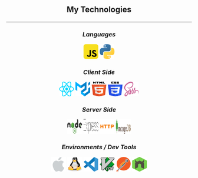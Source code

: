 ## <p align="center">My Technologies</p>
---

### *<p align="center">Languages</p>*

<div align="center">
    <img src="./icons/js.svg" width="40" height="40"/>
    <img src="./icons/python.svg" width="40" height="40"/>
    
</div>

### *<p align="center">Client Side</p>*

<div align="center">
    <img src="./icons/react.svg" width="40" height="40"/>
    <img src="./icons/material-ui.svg" width="40" height="40" />
    <img src="./icons/html.svg" width="40" height="40" />
    <img src="./icons/css.svg" width="40" height="40" />
    <img src="./icons/sass.svg" width="40" height="40" />
</div>

### *<p align="center">Server Side</p>*

<div align="center">
    <img src="./icons/node.svg" width="40" height="40"/>
    <img src="./icons/express.svg" width="40" height="40"/>
    <img src="./icons/http.svg" width="40" height="40"/>
    <img src="./icons/mongodb.svg" width="40" height="40"/>
    
</div>

### *<p align="center">Environments / Dev Tools</p>*

<div align="center">
    <img src="./icons/mac.svg" width="40" height="40"/>
    <img src="./icons/linux.svg" width="40" height="40"/>
    <img src="./icons/vscode.svg" width="40" height="40"/>
    <img src="./icons/vim.svg" width="40" height="40"/>
    <img src="./icons/postman.svg" width="40" height="40"/>
    <img src="./icons/nodemon.svg" width="40" height="40"/>
</div>

<!--
**cpalmer-atx/cpalmer-atx** is a ✨ _special_ ✨ repository because its `README.md` (this file) appears on your GitHub profile.

Here are some ideas to get you started:

- 🔭 I’m currently working on ...
- 🌱 I’m currently learning ...
- 👯 I’m looking to collaborate on ...
- 🤔 I’m looking for help with ...
- 💬 Ask me about ...
- 📫 How to reach me: ...
- 😄 Pronouns: ...
- ⚡ Fun fact: ...
-->
